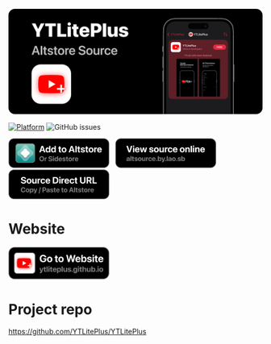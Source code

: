 <p align="center">
  <img src="https://raw.githubusercontent.com/YTLitePlus/Assets/main/Altstore/Github_banner.png" alt="YTLitePlus Banner" />
</p>

[![Platform](http://img.shields.io/badge/platform-iOS/iPadOS/macOS-black.svg)](https://developer.apple.com/iphone/index.action)
![GitHub issues](https://img.shields.io/github/issues-raw/YTLitePlus/YTLitePlus-Altstore?color=black&)

<a href="https://tinyurl.com/YTLitePlus-AltSource"><img src="https://raw.githubusercontent.com/YTLitePlus/Assets/main/Github/Buttons/Altstore/Altstore.png" width="200"></a>
&nbsp;
<a href="https://altsource.by.lao.sb/browse/?source=https%3A%2F%2Fraw.githubusercontent.com%2Ftestinganything%2FYTLitePlus-Altstore%2Fmain%2Fapps.json"><img src="https://raw.githubusercontent.com/YTLitePlus/Assets/main/Github/Buttons/Altstore/altsource.by.lao.sb.png"
 width="200"></a>
&nbsp;
<a href="https://raw.githubusercontent.com/testinganything/YTLitePlus-Altstore/main/apps.json"><img src="https://raw.githubusercontent.com/YTLitePlus/Assets/main/Github/Buttons/Altstore/URL.png" width="200"></a>

# Website 
<a href="https://ytliteplus.github.io/"><img src="https://raw.githubusercontent.com/YTLitePlus/Assets/main/Github/Buttons/Website.png" width="200"></a>
&nbsp;

# Project repo
https://github.com/YTLitePlus/YTLitePlus

